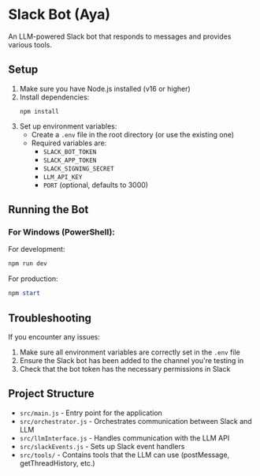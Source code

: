 # Slack Bot (Aya)

An LLM-powered Slack bot that responds to messages and provides various tools.

## Setup

1. Make sure you have Node.js installed (v16 or higher)
2. Install dependencies:
   ```
   npm install
   ```
3. Set up environment variables:
   - Create a `.env` file in the root directory (or use the existing one)
   - Required variables are:
     - `SLACK_BOT_TOKEN`
     - `SLACK_APP_TOKEN`
     - `SLACK_SIGNING_SECRET`
     - `LLM_API_KEY`
     - `PORT` (optional, defaults to 3000)

## Running the Bot

### For Windows (PowerShell):

For development:
```powershell
npm run dev
```

For production:
```powershell
npm start
```

## Troubleshooting

If you encounter any issues:

1. Make sure all environment variables are correctly set in the `.env` file
2. Ensure the Slack bot has been added to the channel you're testing in
3. Check that the bot token has the necessary permissions in Slack

## Project Structure

- `src/main.js` - Entry point for the application
- `src/orchestrator.js` - Orchestrates communication between Slack and LLM
- `src/llmInterface.js` - Handles communication with the LLM API
- `src/slackEvents.js` - Sets up Slack event handlers
- `src/tools/` - Contains tools that the LLM can use (postMessage, getThreadHistory, etc.) 